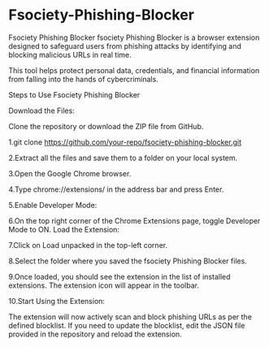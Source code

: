 # Fsociety-Phishing-Blocker
Fsociety Phishing Blocker fsociety Phishing Blocker is a browser extension designed to safeguard users from phishing attacks by identifying and blocking malicious URLs in real time. 




This tool helps protect personal data, credentials, and financial information from falling into the hands of cybercriminals.





Steps to Use Fsociety Phishing Blocker

Download the Files:

Clone the repository or download the ZIP file from GitHub.

1.git clone https://github.com/your-repo/fsociety-phishing-blocker.git


2.Extract all the files and save them to a folder on your local system.


3.Open the Google Chrome browser.

4.Type chrome://extensions/ in the address bar and press Enter.

5.Enable Developer Mode:

6.On the top right corner of the Chrome Extensions page, toggle Developer Mode to ON.
Load the Extension:


7.Click on Load unpacked in the top-left corner.


8.Select the folder where you saved the fsociety Phishing Blocker files.


9.Once loaded, you should see the extension in the list of installed extensions.
The extension icon will appear in the toolbar.

10.Start Using the Extension:

The extension will now actively scan and block phishing URLs as per the defined blocklist.
If you need to update the blocklist, edit the JSON file provided in the repository and reload the extension.
